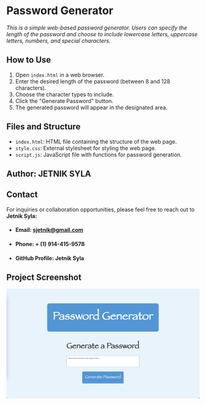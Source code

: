 # Password Generator

*This is a simple web-based password generator. Users can specify the length of the password and choose to include lowercase letters, uppercase letters, numbers, and special characters.*

## How to Use

1. Open `index.html` in a web browser.
2. Enter the desired length of the password (between 8 and 128 characters).
3. Choose the character types to include.
4. Click the "Generate Password" button.
5. The generated password will appear in the designated area.

## Files and Structure

- `index.html`: HTML file containing the structure of the web page.
- `style.css`: External stylesheet for styling the web page.
- `script.js`: JavaScript file with functions for password generation.

## Author:  **JETNIK SYLA**   

## Contact

For inquiries or collaboration opportunities, please feel free to reach out to **Jetnik Syla:**

* #### **Email:** sjetnik@gmail.com

* #### **Phone:** + (1) 914-415-9578

* #### **GitHub Profile:** Jetnik Syla

## Project Screenshot

![!\[Alt text\](password_generator.jpg)](assets/password_generator.jpg)